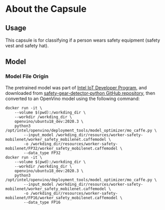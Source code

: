 # About the Capsule
## Usage
This capsule is for classifying if a person wears safety equipment 
(safety vest and safety hat).

## Model
###  Model File Origin
The pretrained model was part of [Intel IoT Developer Program](https://software.intel.com/content/www/us/en/develop/topics/iot/reference-implementations/safety-gear-detector.html),
and downloaded from [safety-gear-detector-python GitHub repository](https://github.com/intel-iot-devkit/safety-gear-detector-python),
then converted to an OpenVino model using the following command:

```shell
docker run -it \
    --volume $(pwd):/workding_dir \
    --workdir /workding_dir \
    openvino/ubuntu18_dev:2020.3 \
    python3 /opt/intel/openvino/deployment_tools/model_optimizer/mo_caffe.py \
        --input_model /workding_dir/resources/worker-safety-mobilenet/worker_safety_mobilenet.caffemodel \
        -o /workding_dir/resources/worker-safety-mobilenet/FP32/worker_safety_mobilenet.caffemodel \
        --data_type FP32
docker run -it \
    --volume $(pwd):/workding_dir \
    --workdir /workding_dir \
    openvino/ubuntu18_dev:2020.3 \
    python3 /opt/intel/openvino/deployment_tools/model_optimizer/mo_caffe.py \
        --input_model /workding_dir/resources/worker-safety-mobilenet/worker_safety_mobilenet.caffemodel \
        -o /workding_dir/resources/worker-safety-mobilenet/FP16/worker_safety_mobilenet.caffemodel \
        --data_type FP16
```

